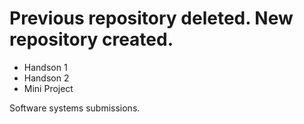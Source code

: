 # Previous repository deleted. New repository created.
* Handson 1
* Handson 2
* Mini Project

Software systems submissions.
